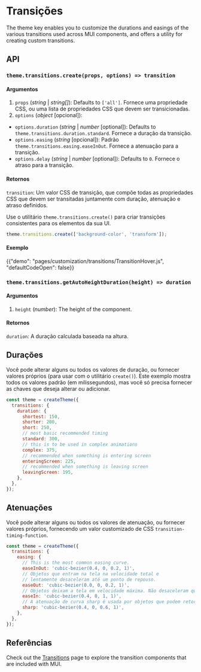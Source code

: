 # Transições

<p class="description">The theme key enables you to customize the durations and easings of the various transitions used across MUI components, and offers a utility for creating custom transitions.</p>

## API

### `theme.transitions.create(props, options) => transition`

#### Argumentos

1. `props` (_string_ | _string[]_): Defaults to `['all']`. Fornece uma propriedade CSS, ou uma lista de propriedades CSS que devem ser transicionadas.
2. `options` (_object_ [opcional]):

- `options.duration` (_string_ | _number_ [optional]): Defaults to `theme.transitions.duration.standard`. Fornece a duração da transição.
- `options.easing` (_string_ [opcional]): Padrão `theme.transitions.easing.easeInOut`. Fornece a atenuação para a transição.
- `options.delay` (_string_ | _number_ [optional]): Defaults to `0`. Fornece o atraso para a transição.

#### Retornos

`transition`: Um valor CSS de transição, que compõe todas as propriedades CSS que devem ser transitadas juntamente com duração, atenuação e atraso definidos.

Use o utilitário <code>theme.transitions.create()</code> para criar transições consistentes para os elementos da sua UI.</p>

```js
theme.transitions.create(['background-color', 'transform']);
```

#### Exemplo

{{"demo": "pages/customization/transitions/TransitionHover.js", "defaultCodeOpen": false}}

### `theme.transitions.getAutoHeightDuration(height) => duration`

#### Argumentos

1. `height` (_number_): The height of the component.

#### Retornos

`duration`: A duração calculada baseada na altura.

## Durações

Você pode alterar alguns ou todos os valores de duração, ou fornecer valores próprios (para usar com o utilitário `create()`). Este exemplo mostra todos os valores padrão (em milissegundos), mas você só precisa fornecer as chaves que deseja alterar ou adicionar.

```js
const theme = createTheme({
  transitions: {
    duration: {
      shortest: 150,
      shorter: 200,
      short: 250,
      // most basic recommended timing
      standard: 300,
      // this is to be used in complex animations
      complex: 375,
      // recommended when something is entering screen
      enteringScreen: 225,
      // recommended when something is leaving screen
      leavingScreen: 195,
    },
  },
});
```

## Atenuações

Você pode alterar alguns ou todos os valores de atenuação, ou fornecer valores próprios, fornecendo um valor customizado de CSS <code>transition-timing-function</code>.

```js
const theme = createTheme({
  transitions: {
    easing: {
      // This is the most common easing curve.
      easeInOut: 'cubic-bezier(0.4, 0, 0.2, 1)',
      // Objetos que entram na tela na velocidade total e
      // lentamente desaceleram até um ponto de repouso.
      easeOut: 'cubic-bezier(0.0, 0, 0.2, 1)',
      // Objetos deixam a tela em velocidade máxima. Não desaceleram quando estão fora da tela.
      easeIn: 'cubic-bezier(0.4, 0, 1, 1)',
      // A atenuação de curva sharp é usada por objetos que podem retornar a tela a qualquer momento.
      sharp: 'cubic-bezier(0.4, 0, 0.6, 1)',
    },
  },
});
```

## Referências

Check out the [Transitions](/components/transitions/) page to explore the transition components that are included with MUI.
